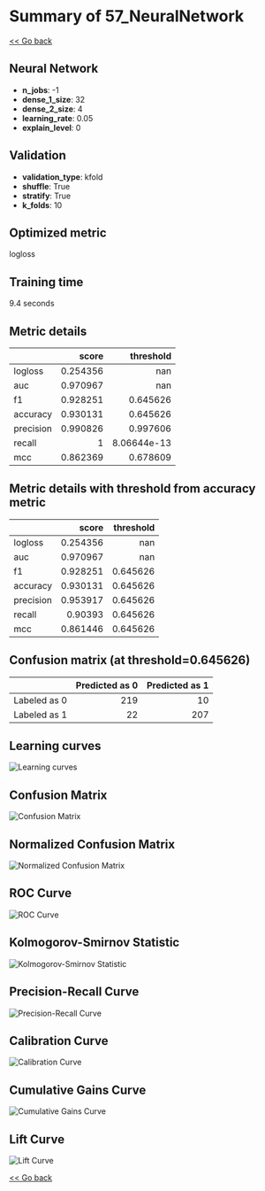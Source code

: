 # Summary of 57_NeuralNetwork

[<< Go back](../README.md)


## Neural Network
- **n_jobs**: -1
- **dense_1_size**: 32
- **dense_2_size**: 4
- **learning_rate**: 0.05
- **explain_level**: 0

## Validation
 - **validation_type**: kfold
 - **shuffle**: True
 - **stratify**: True
 - **k_folds**: 10

## Optimized metric
logloss

## Training time

9.4 seconds

## Metric details
|           |    score |     threshold |
|:----------|---------:|--------------:|
| logloss   | 0.254356 | nan           |
| auc       | 0.970967 | nan           |
| f1        | 0.928251 |   0.645626    |
| accuracy  | 0.930131 |   0.645626    |
| precision | 0.990826 |   0.997606    |
| recall    | 1        |   8.06644e-13 |
| mcc       | 0.862369 |   0.678609    |


## Metric details with threshold from accuracy metric
|           |    score |   threshold |
|:----------|---------:|------------:|
| logloss   | 0.254356 |  nan        |
| auc       | 0.970967 |  nan        |
| f1        | 0.928251 |    0.645626 |
| accuracy  | 0.930131 |    0.645626 |
| precision | 0.953917 |    0.645626 |
| recall    | 0.90393  |    0.645626 |
| mcc       | 0.861446 |    0.645626 |


## Confusion matrix (at threshold=0.645626)
|              |   Predicted as 0 |   Predicted as 1 |
|:-------------|-----------------:|-----------------:|
| Labeled as 0 |              219 |               10 |
| Labeled as 1 |               22 |              207 |

## Learning curves
![Learning curves](learning_curves.png)
## Confusion Matrix

![Confusion Matrix](confusion_matrix.png)


## Normalized Confusion Matrix

![Normalized Confusion Matrix](confusion_matrix_normalized.png)


## ROC Curve

![ROC Curve](roc_curve.png)


## Kolmogorov-Smirnov Statistic

![Kolmogorov-Smirnov Statistic](ks_statistic.png)


## Precision-Recall Curve

![Precision-Recall Curve](precision_recall_curve.png)


## Calibration Curve

![Calibration Curve](calibration_curve_curve.png)


## Cumulative Gains Curve

![Cumulative Gains Curve](cumulative_gains_curve.png)


## Lift Curve

![Lift Curve](lift_curve.png)



[<< Go back](../README.md)

